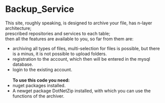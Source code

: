 # Backup_Service



This site, roughly speaking, is designed to archive your file, has n-layer architecture;<br> prescribed repositories and services to each table;<br> then all the features are available to you, so far from them are:
- archiving all types of files, multi-selection for files is possible, but there is a minus, it is not possible to upload folders.
- registration to the account, which then will be entered in the mysql database.
- login to the existing account.<br><br>
<b>To use this code you need:</b>
- nuget packages installed.
- A newget package DotNetZip installed, with which you can use the functions of the archiver. 
